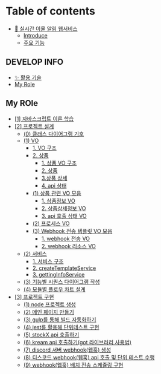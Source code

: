 # Table of contents

* [👟 실시간 이율 알림 웹서비스](README.md)
  * [Introduce](readme/introduce.md)
  * [주요 기능](readme/undefined.md)

## DEVELOP INFO

* [✨ 활용 기술](<develop-info/활용 기술.md>)
* [My Role](develop-info/my-role.md)

## My ROle

* [\[1\] 자바스크립트 이론 학습](<my-role/\[1] 자바스크립트 이론 학습.md>)
* [\[2\] 프로젝트 설계](<my-role/\[2] 프로젝트 설계/README.md>)
  * [(0) 클래스 다이어그램 기호](<my-role/\[2] 프로젝트 설계/0.md>)
  * [(1) VO](<my-role/\[2] 프로젝트 설계/(1) VO 설계 및 설계도 작성/README.md>)
    * [1. VO 구조](<my-role/\[2] 프로젝트 설계/(1) VO 설계 및 설계도 작성/1.-vo.md>)
    * [2. 상품](<my-role/\[2] 프로젝트 설계/(1) VO 설계 및 설계도 작성/2./README.md>)
      * [1. 상품 VO 구조](<my-role/\[2] 프로젝트 설계/(1) VO 설계 및 설계도 작성/2./1.-vo.md>)
      * [2. 상품](<my-role/\[2] 프로젝트 설계/(1) VO 설계 및 설계도 작성/2./2..md>)
      * [3.상품 상세](<my-role/\[2] 프로젝트 설계/(1) VO 설계 및 설계도 작성/2./3..md>)
      * [4. api 상태](<my-role/\[2] 프로젝트 설계/(1) VO 설계 및 설계도 작성/2./4.-api.md>)
    * [(1) 상품 관련 VO 모음](<my-role/\[2] 프로젝트 설계/(1) VO 설계 및 설계도 작성/1-vo/README.md>)
      * [1. 상품정보 VO](<my-role/\[2] 프로젝트 설계/(1) VO 설계 및 설계도 작성/1-vo/1.-vo.md>)
      * [2. 상품상세정보 VO](<my-role/\[2] 프로젝트 설계/(1) VO 설계 및 설계도 작성/1-vo/2.-vo.md>)
      * [3. api 호출 상태 VO](<my-role/\[2] 프로젝트 설계/(1) VO 설계 및 설계도 작성/1-vo/3.-api-vo.md>)
    * [(2) 프로세스 VO](<my-role/\[2] 프로젝트 설계/(1) VO 설계 및 설계도 작성/2-vo.md>)
    * [(3) Webhook 전송 템플릿 VO 모음](<my-role/\[2] 프로젝트 설계/(1) VO 설계 및 설계도 작성/3-webhook-vo/README.md>)
      * [1.  webhook 전송 VO](<my-role/\[2] 프로젝트 설계/(1) VO 설계 및 설계도 작성/3-webhook-vo/1.-webhook-vo.md>)
      * [2. webhook 리소스 VO](<my-role/\[2] 프로젝트 설계/(1) VO 설계 및 설계도 작성/3-webhook-vo/2.-webhook-vo.md>)
  * [(2) 서비스](<my-role/\[2] 프로젝트 설계/(2) 서비스 레이어 모듈화/README.md>)
    * [1. 서비스 구조](<my-role/\[2] 프로젝트 설계/(2) 서비스 레이어 모듈화/1..md>)
    * [2. createTemplateService](<my-role/\[2] 프로젝트 설계/(2) 서비스 레이어 모듈화/2.-createtemplateservice.md>)
    * [3. gettingInfoService](<my-role/\[2] 프로젝트 설계/(2) 서비스 레이어 모듈화/3.-gettinginfoservice.md>)
  * [(3) 기능별 시퀀스 다이어그램 작성](<my-role/\[2] 프로젝트 설계/(3) 기능별 시퀀스 다이어그램 작성.md>)
  * [(4) 모듈별 플로우 차트 설계](<my-role/\[2] 프로젝트 설계/(4) 모듈별 플로우 차트 설계.md>)
* [\[3\] 프로젝트 구현](<my-role/\[3] 프로젝트 구현/README.md>)
  * [(1) node 프로젝트 생성](<my-role/\[3] 프로젝트 구현/(1) node 프로젝트 생성.md>)
  * [(2) 메인 페이지 만들기](<my-role/\[3] 프로젝트 구현/(2) bootstrap5 활용해 간단한 ejs 화면 구현.md>)
  * [(3) gulp를 통해 빌드 자동화하기](<my-role/\[3] 프로젝트 구현/(3) gulp를 활용해 프로젝트 띄우기.md>)
  * [(4) jest를 활용해 단위테스트 구현](<my-role/\[3] 프로젝트 구현/(4) jest를 활용해 단위테스트 구현.md>)
  * [(5) stockX api 호출하기](<my-role/\[3] 프로젝트 구현/(5) stockX api 호출과 단위 테스트 구현.md>)
  * [(6) kream api 호출하기(got 라이브러리 사용법)](<my-role/\[3] 프로젝트 구현/(6) kream api 통신 단위 테스트 구현(got 라이브러리 사용법).md>)
  * [(7) discord 서버 webhook(웹훅) 생성](<my-role/\[3] 프로젝트 구현/(7) discord 서버 webhook(웹훅) 생성.md>)
  * [(8) 디스코드 webhook(웹훅) api 호출 및 단위 테스트 수행](<my-role/\[3] 프로젝트 구현/(8) 디스코드 webhook(웹훅) api 호출 및 단위 테스트 수행.md>)
  * [(9) webhook(웹훅) 배치 전송 스케쥴링 구현](<my-role/\[3] 프로젝트 구현/(9) webhook(웹훅) 배치 전송 스케쥴링 구현.md>)
